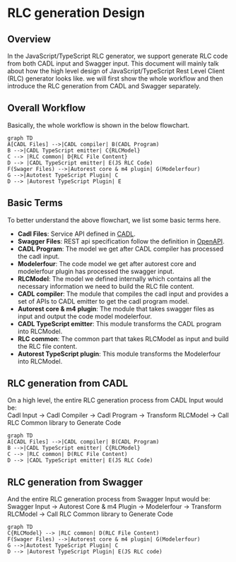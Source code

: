 # RLC generation Design

## Overview

In the JavaScript/TypeScript RLC generator, we support generate RLC code from both CADL input and Swagger input. This document will mainly talk about how the high level design of JavaScript/TypeScript Rest Level Client (RLC) generator looks like. we will first show the whole workflow and then introduce the RLC generation from CADL and Swagger separately.

## Overall Workflow

Basically, the whole workflow is shown in the below flowchart.

```mermaid
graph TD
A[CADL Files] -->|CADL compiler| B(CADL Program)
B -->|CADL TypeScript emitter| C{RLCModel}
C --> |RLC common| D{RLC File Content}
D --> |CADL TypeScript emitter| E(JS RLC Code)
F(Swager Files) -->|Autorest core & m4 plugin| G(Modelerfour)
G -->|Autotest TypeScript Plugin| C
D --> |Autorest TypeScript Plugin| E
```

## Basic Terms

To better understand the above flowchart, we list some basic terms here.

- **Cadl Files**: Service API defined in [CADL](https://github.com/microsoft/cadl).
- **Swagger Files**: REST api specification follow the definition in [OpenAPI](https://swagger.io/).
- **CADL Program**: The model we get after CADL compiler has processed the cadl input.
- **Modelerfour**: The code model we get after autorest core and modelerfour plugin has processed the swagger input.
- **RLCModel**: The model we defined internally which contains all the necessary information we need to build the RLC file content.
- **CADL compiler**: The module that compiles the cadl input and provides a set of APIs to CADL emitter to get the cadl program model.
- **Autorest core & m4 plugin**: The module that takes swagger files as input and output the code model modelerfour.
- **CADL TypeScript emitter**: This module transforms the CADL program into RLCModel.
- **RLC common**: The common part that takes RLCModel as input and build the RLC file content.
- **Autorest TypeScript plugin**: This module transforms the Modelerfour into RLCModel.

## RLC generation from CADL

On a high level, the entire RLC generation process from CADL Input would be:  
Cadl Input -> Cadl Compiler -> Cadl Program -> Transform RLCModel -> Call RLC Common library to Generate Code

```mermaid
graph TD
A[CADL Files] -->|CADL compiler| B(CADL Program)
B -->|CADL TypeScript emitter| C{RLCModel}
C --> |RLC common| D(RLC File Content)
D --> |CADL TypeScript emitter| E(JS RLC Code)
```

## RLC generation from Swagger

And the entire RLC generation process from Swagger Input would be:  
Swagger Input -> Autorest Core & m4 Plugin -> Modelerfour -> Transform RLCModel -> Call RLC Common library to Generate Code

```mermaid
graph TD
C{RLCModel} --> |RLC common| D(RLC File Content)
F(Swager Files) -->|Autorest core & m4 plugin| G(Modelerfour)
G -->|Autotest TypeScript Plugin| C
D --> |Autorest TypeScript Plugin| E(JS RLC code)
```
